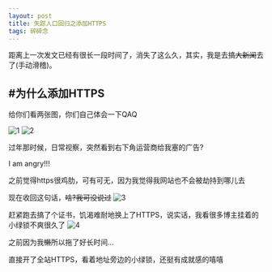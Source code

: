```yaml
---
layout: post
title: 失踪人口回归之添加HTTPS
tags: 碎碎念
---
```


距离上一次发文已经有很长一段时间了，消失了这么久，其实，我是去搞~~大新闻~~去了(手动滑稽)。

## #为什么添加HTTPS

给你们看两张图，你们自己体会一下QAQ

![1][1]
![2][2]

过年那时候，日常视察，突然看到右下角运营商给我塞的广告?

I am angry!!!

之前觉得https很鸡肋，可有可无，因为我觉得我网站也不会被劫持到哪儿去

现在收回这句话，~~啥?我可没说过~~
![3][3]

赶紧跑去搞了个证书，饥渴难耐地换上了HTTPS，说实话，我看很多博主挂着的小绿锁不爽很久了
![4][4]

之前因为我~~懒~~所以拖了好长时间...

直接开了全站HTTPS，看着地址旁边的小绿锁，还挺有成就感的嘻嘻

 [1]: https://lkopp.ml/usrimg/2018-3-19-GETHTTPS-2.png
 [2]: https://lkopp.ml/usrimg/2018-3-19-GETHTTPS-1.png
 [3]: https://lkopp.ml/exp/funnycry.png
 [4]: https://lkopp.ml/exp/funnyangry.png
